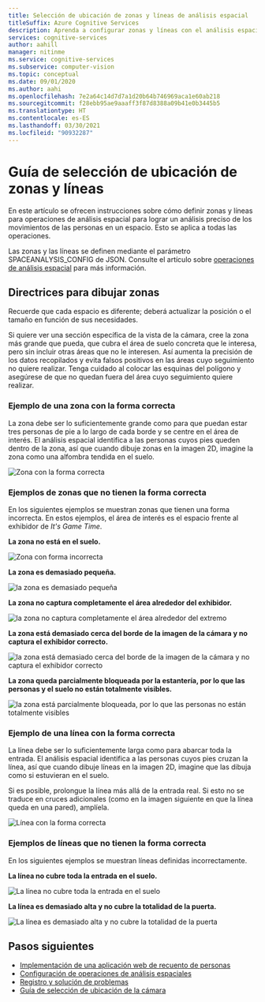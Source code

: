 ```yaml
---
title: Selección de ubicación de zonas y líneas de análisis espacial
titleSuffix: Azure Cognitive Services
description: Aprenda a configurar zonas y líneas con el análisis espacial
services: cognitive-services
author: aahill
manager: nitinme
ms.service: cognitive-services
ms.subservice: computer-vision
ms.topic: conceptual
ms.date: 09/01/2020
ms.author: aahi
ms.openlocfilehash: 7e2a64c14d7d7a1d20b64b746969aca1e60ab218
ms.sourcegitcommit: f28ebb95ae9aaaff3f87d8388a09b41e0b3445b5
ms.translationtype: HT
ms.contentlocale: es-ES
ms.lasthandoff: 03/30/2021
ms.locfileid: "90932287"
---
```

# <a name="zone-and-line-placement-guide"></a>Guía de selección de ubicación de zonas y líneas

En este artículo se ofrecen instrucciones sobre cómo definir zonas y líneas para operaciones de análisis espacial para lograr un análisis preciso de los movimientos de las personas en un espacio. Esto se aplica a todas las operaciones. 

Las zonas y las líneas se definen mediante el parámetro SPACEANALYSIS_CONFIG de JSON. Consulte el artículo sobre [operaciones de análisis espacial](spatial-analysis-operations.md) para más información.

## <a name="guidelines-for-drawing-zones"></a>Directrices para dibujar zonas

Recuerde que cada espacio es diferente; deberá actualizar la posición o el tamaño en función de sus necesidades.

Si quiere ver una sección específica de la vista de la cámara, cree la zona más grande que pueda, que cubra el área de suelo concreta que le interesa, pero sin incluir otras áreas que no le interesen. Así aumenta la precisión de los datos recopilados y evita falsos positivos en las áreas cuyo seguimiento no quiere realizar. Tenga cuidado al colocar las esquinas del polígono y asegúrese de que no quedan fuera del área cuyo seguimiento quiere realizar.  

### <a name="example-of-a-well-shaped-zone"></a>Ejemplo de una zona con la forma correcta

La zona debe ser lo suficientemente grande como para que puedan estar tres personas de pie a lo largo de cada borde y se centre en el área de interés. El análisis espacial identifica a las personas cuyos pies queden dentro de la zona, así que cuando dibuje zonas en la imagen 2D, imagine la zona como una alfombra tendida en el suelo.

![Zona con la forma correcta](./media/spatial-analysis/zone-good-example.png)

### <a name="examples-of-zones-that-arent-well-shaped"></a>Ejemplos de zonas que no tienen la forma correcta

En los siguientes ejemplos se muestran zonas que tienen una forma incorrecta. En estos ejemplos, el área de interés es el espacio frente al exhibidor de *It's Game Time*.

**La zona no está en el suelo.**

![Zona con forma incorrecta](./media/spatial-analysis/zone-not-on-floor.png) 

**La zona es demasiado pequeña.**

![la zona es demasiado pequeña](./media/spatial-analysis/zone-too-small.png)

**La zona no captura completamente el área alrededor del exhibidor.**

![la zona no captura completamente el área alrededor del extremo](./media/spatial-analysis/zone-bad-capture.png)

**La zona está demasiado cerca del borde de la imagen de la cámara y no captura el exhibidor correcto.**

![la zona está demasiado cerca del borde de la imagen de la cámara y no captura el exhibidor correcto](./media/spatial-analysis/zone-edge.png)

**La zona queda parcialmente bloqueada por la estantería, por lo que las personas y el suelo no están totalmente visibles.**

![la zona está parcialmente bloqueada, por lo que las personas no están totalmente visibles](./media/spatial-analysis/zone-partially-blocked.png)

### <a name="example-of-a-well-shaped-line"></a>Ejemplo de una línea con la forma correcta

La línea debe ser lo suficientemente larga como para abarcar toda la entrada. El análisis espacial identifica a las personas cuyos pies cruzan la línea, así que cuando dibuje líneas en la imagen 2D, imagine que las dibuja como si estuvieran en el suelo. 

Si es posible, prolongue la línea más allá de la entrada real. Si esto no se traduce en cruces adicionales (como en la imagen siguiente en que la línea queda en una pared), amplíela.

![Línea con la forma correcta](./media/spatial-analysis/zone-line-good-example.png)

### <a name="examples-of-lines-that-arent-well-shaped"></a>Ejemplos de líneas que no tienen la forma correcta

En los siguientes ejemplos se muestran líneas definidas incorrectamente.

**La línea no cubre toda la entrada en el suelo.**

![La línea no cubre toda la entrada en el suelo](./media/spatial-analysis/zone-line-bad-coverage.png)

**La línea es demasiado alta y no cubre la totalidad de la puerta.**

![La línea es demasiado alta y no cubre la totalidad de la puerta](./media/spatial-analysis/zone-line-too-high.png)

## <a name="next-steps"></a>Pasos siguientes

* [Implementación de una aplicación web de recuento de personas](spatial-analysis-web-app.md)
* [Configuración de operaciones de análisis espaciales](./spatial-analysis-operations.md)
* [Registro y solución de problemas](spatial-analysis-logging.md)
* [Guía de selección de ubicación de la cámara](spatial-analysis-camera-placement.md)

